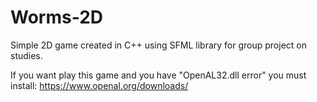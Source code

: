 # Worms-2D
Simple 2D game created in C++ using SFML library for group project on studies. 

If you want play this game and you have "OpenAL32.dll error" you must install: 
https://www.openal.org/downloads/